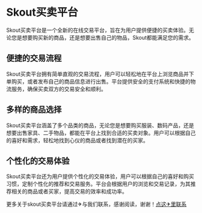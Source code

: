 # Skout买卖平台

Skout买卖平台是一个全新的在线交易平台，旨在为用户提供便捷的买卖体验。无论您是想要购买新的商品，还是想要出售自己的物品，Skout都能满足您的需求。

## 便捷的交易流程

Skout买卖平台拥有简单直观的交易流程，用户可以轻松地在平台上浏览商品并下单购买，或者发布自己的商品信息进行出售。平台提供安全的支付系统和快捷的物流服务，确保买卖双方的交易安全和顺利。

## 多样的商品选择

Skout买卖平台涵盖了多个品类的商品，无论您是想要购买服装、数码产品，还是想要出售家具、二手物品，都能在平台上找到合适的买卖对象。用户可以根据自己的喜好和需求，轻松地找到心仪的商品或者找到潜在的买家。

## 个性化的交易体验

Skout买卖平台还为用户提供个性化的交易体验，用户可以根据自己的喜好和购买习惯，定制个性化的推荐和交易服务。平台会根据用户的浏览和交易记录，为其推荐相关的商品或者买家，提高交易的效率和成功率。

更多关于skout买卖平台请通过✈与我们联系，感谢阅读，谢谢！[点这✈里联系](https://b.k02.cc)